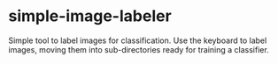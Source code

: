 # simple-image-labeler
Simple tool to label images for classification. Use the keyboard to label images, moving them into sub-directories ready for training a classifier.
